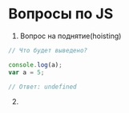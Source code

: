 # Вопросы по JS

1. Вопрос на поднятие(hoisting)
```js
// Что будет выведено?

console.log(a);
var a = 5;

// Ответ: undefined
```


2. 
